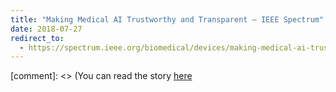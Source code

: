 ```yaml
---
title: "Making Medical AI Trustworthy and Transparent — IEEE Spectrum"
date: 2018-07-27
redirect_to:
  - https://spectrum.ieee.org/biomedical/devices/making-medical-ai-trustworthy-and-transparent
---
```


[comment]: <> (You can read the story [here](https://spectrum.ieee.org/biomedical/devices/making-medical-ai-trustworthy-and-transparent)
